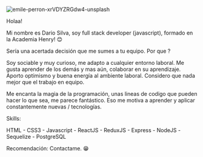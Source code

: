 ![emile-perron-xrVDYZRGdw4-unsplash](https://user-images.githubusercontent.com/71469341/130875195-89579961-ed67-40ec-be88-c953d0e6fd8c.jpg)




Holaa!



Mi nombre es Dario Silva, soy full stack developer (javascript), formado en la Academia Henry! 😊



Sería una acertada decisión que me sumes a tu equipo.    Por que ?



Soy sociable y muy curioso, me adapto a cualquier entorno laboral. Me gusta aprender de los demás y mas aún, colaborar en su aprendizaje.
Aporto optimismo y buena energía al ambiente laboral.
Considero que nada mejor que el trabajo en equipo.

Me encanta la magia de la programación, unas lineas de codigo que pueden hacer lo que sea, me parece fantástico. Eso me motiva a aprender y aplicar constantemente nuevas      /  tecnologías.


Skills:

HTML - CSS3 - Javascript - ReactJS - ReduxJS - Express - NodeJS -Sequelize - PostgreSQL


Recomendación: Contactame. 😁

